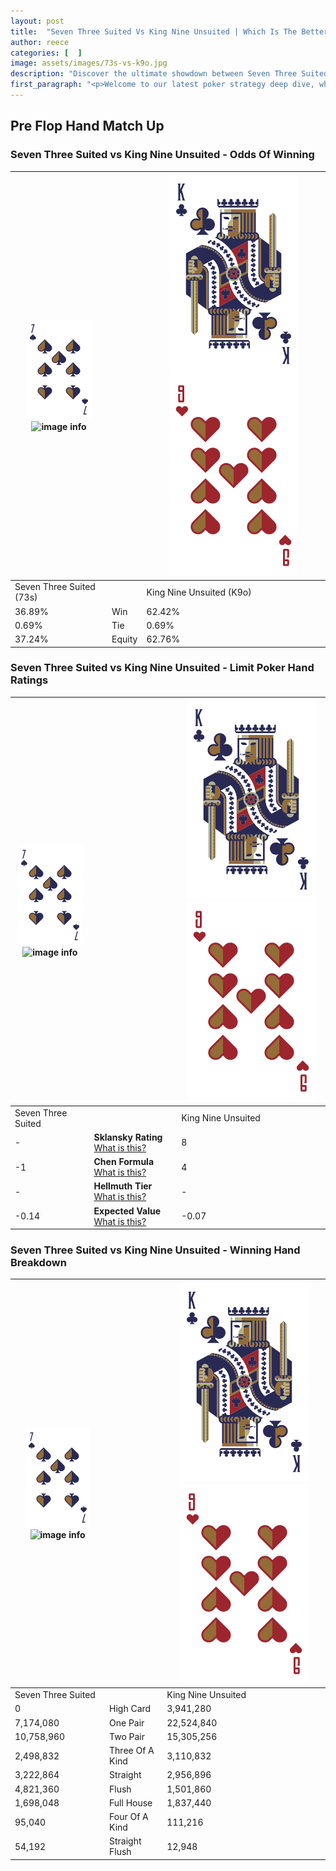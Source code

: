 ```yaml
---
layout: post
title:  "Seven Three Suited Vs King Nine Unsuited | Which Is The Better Hand In Poker? A Complete Guide"
author: reece
categories: [  ]
image: assets/images/73s-vs-k9o.jpg
description: "Discover the ultimate showdown between Seven Three Suited and King Nine Unsuited in poker! Uncover the odds, strategies, and scenarios where one hand triumphs over the other. Get ready to up your poker game with this thrilling analysis."
first_paragraph: "<p>Welcome to our latest poker strategy deep dive, where we're pitting two distinct hands against each other in a high-stakes showdown: Seven Three Suited vs King Nine Unsuited.</p><p>In the dynamic world of poker, every decision counts, and knowing which hand holds the upper hand is key to your success at the table.</p><p>In this article, we'll dissect these two hands, explore the scenarios where one dominates the other, and equip you with the knowledge to make strategic choices that can tip the odds in your favor.</p><p>Get ready to unravel the intriguing dynamics of these poker hands and elevate your game to new heights.</p>"
---
```




[comment]: # (sp0)

## Pre Flop Hand Match Up

<div class="table hand-ratings" markdown="1"> 



### Seven Three Suited vs King Nine Unsuited - Odds Of Winning


    
| ![image info](assets/images/hand1/7.png) ![image info](assets/images/hand1/3s.png) |  | ![image info](assets/images/hand2/K.png) ![image info](assets/images/hand2/9o.png) |
| -------- | -------- | -------- |
| Seven Three Suited (73s) |  | King Nine Unsuited (K9o) |
| 36.89% | Win | 62.42% |
| 0.69% | Tie | 0.69% |
| 37.24% | Equity | 62.76% |




[comment]: # (sp1)



### Seven Three Suited vs King Nine Unsuited - Limit Poker Hand Ratings


    
| ![image info](assets/images/hand1/7.png) ![image info](assets/images/hand1/3s.png) |  | ![image info](assets/images/hand2/K.png) ![image info](assets/images/hand2/9o.png) |
| -------- | -------- | -------- |
| Seven Three Suited |  | King Nine Unsuited |
| - | **Sklansky Rating** [What is this?](/sklansky-rating-explained) | 8 |
| -1 | **Chen Formula** [What is this?](/chen-formula-explained) | 4 |
| - | **Hellmuth Tier** [What is this?](/Hellmuth-tier-explained) | - |
| -0.14 | **Expected Value** [What is this?](/expected-value-explained) | -0.07 |




[comment]: # (sp2)



### Seven Three Suited vs King Nine Unsuited - Winning Hand Breakdown


    
| ![image info](assets/images/hand1/7.png) ![image info](assets/images/hand1/3s.png) |  | ![image info](assets/images/hand2/K.png) ![image info](assets/images/hand2/9o.png) |
| -------- | -------- | -------- |
| Seven Three Suited |  | King Nine Unsuited |
| 0 | High Card | 3,941,280 |
| 7,174,080 | One Pair | 22,524,840 |
| 10,758,960 | Two Pair | 15,305,256 |
| 2,498,832 | Three Of A Kind | 3,110,832 |
| 3,222,864 | Straight | 2,956,896 |
| 4,821,360 | Flush | 1,501,860 |
| 1,698,048 | Full House | 1,837,440 |
| 95,040 | Four Of A Kind | 111,216 |
| 54,192 | Straight Flush | 12,948 |




[comment]: # (sp3)



</div>

[comment]: # (sp4)



[comment]: # (sp5)

